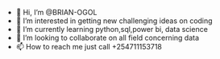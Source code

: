 - 👋 Hi, I’m @BRIAN-OGOL
- 👀 I’m interested in getting new challenging ideas on coding
- 🌱 I’m currently learning python,sql,power bi, data science
- 💞️ I’m looking to collaborate on all field concerning data
- 📫 How to reach me just call +254711153718
